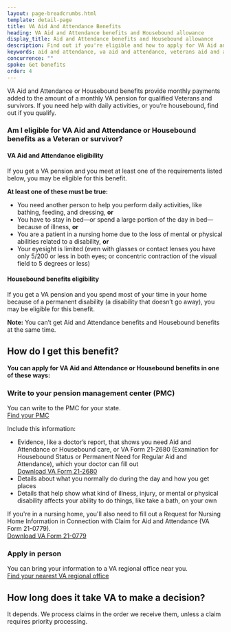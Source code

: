 ```yaml
---
layout: page-breadcrumbs.html
template: detail-page
title: VA Aid And Attendance Benefits
heading: VA Aid and Attendance benefits and Housebound allowance
display_title: Aid and Attendance benefits and Housebound allowance
description: Find out if you're eligible and how to apply for VA Aid and Attendance or Housebound benefits for Veterans and surviving spouses. You may qualify if you receive a VA pension and need help with daily activities or if you spend most of your time in your home because of a permanent disability.
keywords: aid and attendance, va aid and attendance, veterans aid and attendance 
concurrence: ""
spoke: Get benefits
order: 4
---
```


<div class="va-introtext">

VA Aid and Attendance or Housebound benefits provide monthly payments added to the amount of a monthly VA pension for qualified Veterans and survivors. If you need help with daily activities, or you’re housebound, find out if you qualify.

</div>

<div class="feature" markdown=“1”>

### Am I eligible for VA Aid and Attendance or Housebound benefits as a Veteran or survivor?

#### VA Aid and Attendance eligibility

If you get a VA pension and you meet at least one of the requirements listed below, you may be eligible for this benefit.

**At least one of these must be true:**

- You need another person to help you perform daily activities, like bathing, feeding, and dressing, **or**
- You have to stay in bed—or spend a large portion of the day in bed—because of illness, **or**
- You are a patient in a nursing home due to the loss of mental or physical abilities related to a disability, **or**
- Your eyesight is limited (even with glasses or contact lenses you have only 5/200 or less in both eyes; or concentric contraction of the visual field to 5 degrees or less)

#### Housebound benefits eligibility

If you get a VA pension and you spend most of your time in your home because of a permanent disability (a disability that doesn’t go away), you may be eligible for this benefit.

**Note:** You can’t get Aid and Attendance benefits and Housebound benefits at the same time.

</div>

## How do I get this benefit?

**You can apply for VA Aid and Attendance or Housebound benefits in one of these ways:**

### Write to your pension management center (PMC)

You can write to the PMC for your state. <br>
[Find your PMC](/pension/pension-management-centers/)

Include this information:
- Evidence, like a doctor’s report, that shows you need Aid and Attendance or Housebound care, or VA Form 21-2680  (Examination for Housebound Status or Permanent Need for Regular Aid and Attendance), which your doctor can fill out <br>
[Download VA Form 21-2680](https://www.vba.va.gov/pubs/forms/VBA-21-2680-ARE.pdf)
- Details about what you normally do during the day and how you get places
- Details that help show what kind of illness, injury, or mental or physical disability affects your ability to do things, like take a bath, on your own

If you're in a nursing home, you'll also need to fill out a Request for Nursing Home Information in Connection with Claim for Aid and Attendance (VA Form 21-0779). <br>
[Download VA Form 21-0779](https://www.vba.va.gov/pubs/forms/VBA-21-0779-ARE.pdf)<br>

### Apply in person

You can bring your information to a VA regional office near you. <br>
[Find your nearest VA regional office](/find-locations/?facilityType=benefits)

## How long does it take VA to make a decision?

It depends. We process claims in the order we receive them, unless a claim requires priority processing.
